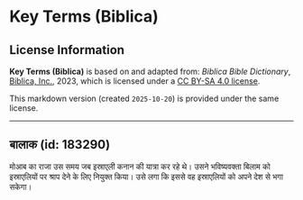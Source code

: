 # Key Terms (Biblica)

## License Information

**Key Terms (Biblica)** is based on and adapted from: _Biblica Bible Dictionary_, [Biblica, Inc.](https://www.biblica.com/), 2023, which is licensed under a [CC BY-SA 4.0 license](https://creativecommons.org/licenses/by-sa/4.0/legalcode.en).

This markdown version (created `2025-10-20`) is provided under the same license.



--------------------------------

## बालाक (id: 183290)

मोआब का राजा उस समय जब इस्राएली कनान की यात्रा कर रहे थे। उसने भविष्यवक्ता बिलाम को इस्राएलियों पर श्राप देने के लिए नियुक्त किया। उसे लगा कि इससे वह इस्राएलियों को अपने देश से भगा सकेगा।


